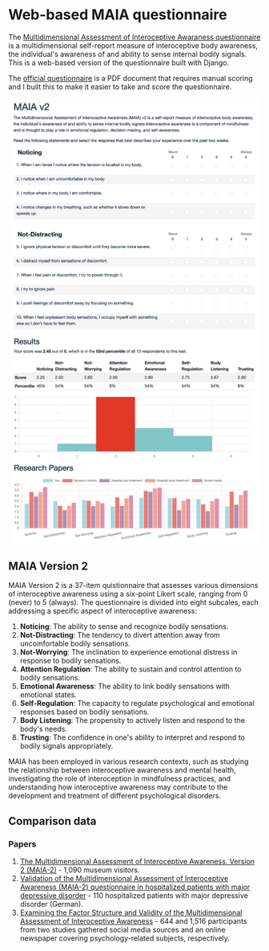 # Web-based MAIA questionnaire

The [Multidimensional Assessment of Interoceptive Awaraness questionnaire](https://osher.ucsf.edu/research/maia) is a multidimensional self-report measure of interoceptive body awareness, the individual's awareness of and ability to sense internal bodily signals. This is a web-based version of the questionnaire built with Django.

The [official questionnaire](https://osher.ucsf.edu/sites/osher.ucsf.edu/files/inline-files/MAIA2%202018.05.27.pdf) is a PDF document that requires manual scoring and I built this to make it easier to take and score the questionnaire.

<p align="center">
<img src="documentation/images/survey-preview.png" alt="Survey preview" width="500"/>
<img src="documentation/images/results-preview.png" alt="Results preview" width="500"/>
</p>

## MAIA Version 2

MAIA Version 2 is a 37-item quistionnaire that assesses various dimensions of interoceptive awareness using a six-point Likert scale, ranging from 0 (never) to 5 (always). The questionnaire is divided into eight subcales, each addressing a specific aspect of interoceptive awareness:

1. **Noticing**: The ability to sense and recognize bodily sensations.
2. **Not-Distracting**: The tendency to divert attention away from uncomfortable bodily sensations.
3. **Not-Worrying**: The inclination to experience emotional distress in response to bodily sensations.
4. **Attention Regulation**: The ability to sustain and control attention to bodily sensations.
5. **Emotional Awareness**: The ability to link bodily sensations with emotional states.
6. **Self-Regulation**: The capacity to regulate psychological and emotional responses based on bodily sensations.
7. **Body Listening**: The propensity to actively listen and respond to the body's needs.
8. **Trusting**: The confidence in one's ability to interpret and respond to bodily signals appropriately.

MAIA has been employed in various research contexts, such as studying the relationship between interoceptive awareness and mental health, investigating the role of interoception in mindfulness practices, and understanding how interoceptive awareness may contribute to the development and treatment of different psychological disorders.

## Comparison data

### Papers

1. [The Multidimensional Assessment of Interoceptive Awareness, Version 2 (MAIA-2)](https://journals.plos.org/plosone/article?id=10.1371/journal.pone.0208034) - 1,090 museum visitors.
2. [Validation of the Multidimensional Assessment of Interoceptive Awareness (MAIA-2) questionnaire in hospitalized patients with major depressive disorder](https://journals.plos.org/plosone/article?id=10.1371/journal.pone.0253913) - 110 hospitalized patients with major depressive disorder (German).
3. [Examining the Factor Structure and Validity of the Multidimensional Assessment of Interoceptive Awareness](https://doi.org/10.1080/00223891.2020.1813147) - 644 and 1,516 participants from two studies gathered social media sources and an online newspaper covering psychology-related subjects, respectively.
